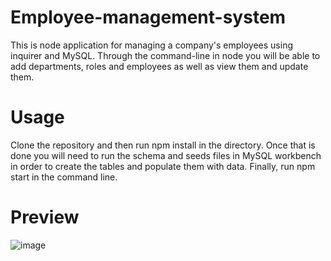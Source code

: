 # Employee-management-system

This is node application for managing a company's employees using inquirer and MySQL. Through the command-line in node you will be able to add departments, roles and employees as well as view them and update them. 

# Usage

Clone the repository and then run npm install in the directory. Once that is done you will need to run the schema and seeds files in MySQL workbench in order to create the tables and populate them with data. Finally, run npm start in the command line. 

# Preview

![image](https://user-images.githubusercontent.com/51770348/94615806-f892e780-026d-11eb-8eb6-3f3ede36ed7b.png)
